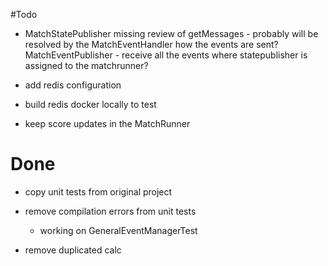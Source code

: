 #Todo

* MatchStatePublisher
    missing review of getMessages - probably will be resolved by the MatchEventHandler
    how the events are sent?
        MatchEventPublisher - receive all the events
    where statepublisher is assigned to the matchrunner?

* add redis configuration
* build redis docker locally to test
* keep score updates in the MatchRunner

# Done 
* copy unit tests from original project
* remove compilation errors from unit tests
    * working on GeneralEventManagerTest
    
* remove duplicated calc

